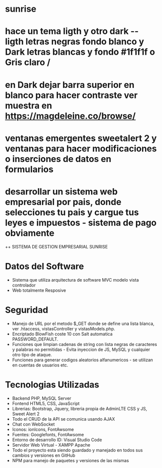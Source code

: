 # sunrise

# hace un tema ligth y otro dark -- ligth letras negras fondo blanco y Dark letras blancas y fondo #1f1f1f o Gris claro /
# en Dark dejar barra superior en blanco para hacer contraste ver muestra en https://magdeleine.co/browse/
# ventanas emergentes sweetalert 2 y ventanas para hacer modificaciones o inserciones de datos en formularios
# desarrollar un sistema web empresarial por pais, donde selecciones tu pais y cargue tus leyes e impuestos - sistema de pago obviamente

<!-- -------------------------------------------------------------------------------- -->
++ SISTEMA DE GESTION EMPRESARIAL SUNRISE

# Datos del Software

- Sistema que utiliza arquitectura de software MVC modelo vista controlador
- Web totalmente Resposive

# Seguridad

-   Manejo de URL por el metodo $_GET donde se define una lista blanca, ver .htaccess, vistasController y vistasModels.php.
-   Encriptado BlowFish coste 10 con Salt automatica PASSWORD_DEFAULT.
-   Funciones que limpian cadenas de string con lista negras de caracteres y palabras no permitidas - Evita inyeccion de JS, MySQL y cualquier otro tipo de ataque.
-   Funciones para generar codigos aleatorios alfanumericos - se utilizan en cuentas de usuarios etc. 

# Tecnologias Utilizadas

-   Backend PHP, MySQL Server
-   Fontend HTML5, CSS, JavaScript
-   Librerias: Bootstrap, Jquery, libreria propia de AdminLTE CSS y JS, Sweet Alert 2
-   Todo el CRUD de la API se comunica usando AJAX
-   Chat con WebSocket
-   Iconos: ionIcons, FontAwsome
-   Fuentes: Googlefonts, FontAwsome
-   Entorno de desarrollo ID: Visual Studio Code
-   Servidor Web Virtual - XAMPP Apache
-   Todo el proyecto esta siendo guardado y manejado en todos sus cambios y versiones en GitHub
-   NPM para manejo de paquetes y versiones de las mismas
